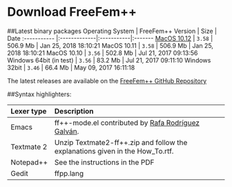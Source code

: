# Download FreeFem++

##Latest binary packages
Operating System | FreeFem++ Version | Size | Date 
:----------- |:-------------|:-----------|:-------
[MacOS 10.12](http://www.freefem.org/ff++/ftp/FreeFem++-3.58-MacOS_10.12.pkg) | `3.58` | 506.9 Mb | Jan 25, 2018 18:10:21
MacOS 10.11 | `3.58` | 506.9 Mb | Jan 25, 2018 18:10:21
MacOS 10.10 | `3.56` | 502.8 Mb | Jul 21, 2017 09:13:56
Windows 64bit (in test) | `3.56` | 83.2 Mb | Jul 21, 2017 09:11:10
Windows 32bit | `3.46` | 66.4 Mb | May 09, 2017 16:11:18

The latest releases are available on the [FreeFem++ GitHub Repository](https://github.com/Leaflet/Leaflet/releases)

##Syntax highlighters:

Lexer type | Description
:--------- | :---
Emacs | ff++-mode.el contributed by [Rafa Rodríguez Galván](rafael.rodriguez@uca.es>).
Textmate 2 | Unzip Textmate2-ff++.zip and follow the explanations given in the How_To.rtf.
Notepad++ | See the instructions in the PDF
Gedit | ffpp.lang
